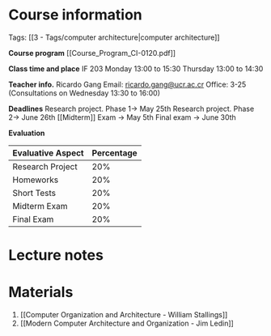 # Course information
Tags: [[3 - Tags/computer architecture|computer architecture]]

**Course program**
[[Course_Program_CI-0120.pdf]]

**Class time and place**
IF 203
Monday 13:00 to 15:30
Thursday 13:00 to 14:30

**Teacher info.**
Ricardo Gang
Email: ricardo.gang@ucr.ac.cr
Office: 3-25 (Consultations on Wednesday 13:30 to 16:00)

**Deadlines**
Research project. Phase 1-> May 25th
Research project. Phase 2-> June 26th
[[Midterm]] Exam -> May 5th
Final exam -> June 30th

**Evaluation**

| Evaluative Aspect | Percentage |
| ----------------- | ---------- |
| Research Project  | 20%        |
| Homeworks         | 20%        |
| Short Tests        | 20%        |
| Midterm Exam      | 20%        |
| Final Exam        | 20%        |
# Lecture notes

# Materials

1. [[Computer Organization and Architecture - William Stallings]]
2. [[Modern Computer Architecture and Organization - Jim Ledin]]
